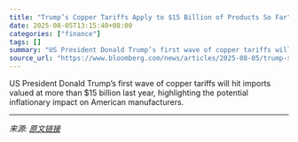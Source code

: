 ```yaml
---
title: "Trump’s Copper Tariffs Apply to $15 Billion of Products So Far"
date: 2025-08-05T13:15:40+08:00
categories: ["finance"]
tags: []
summary: "US President Donald Trump’s first wave of copper tariffs will hit imports valued at more than $15 billion last year, highlighting the potential inflationary impact on American manufacturers."
source_url: "https://www.bloomberg.com/news/articles/2025-08-05/trump-s-copper-tariffs-apply-to-15-billion-of-products-so-far"
---
```


US President Donald Trump’s first wave of copper tariffs will hit imports valued at more than $15 billion last year, highlighting the potential inflationary impact on American manufacturers.

---

*来源: [原文链接](https://www.bloomberg.com/news/articles/2025-08-05/trump-s-copper-tariffs-apply-to-15-billion-of-products-so-far)*

